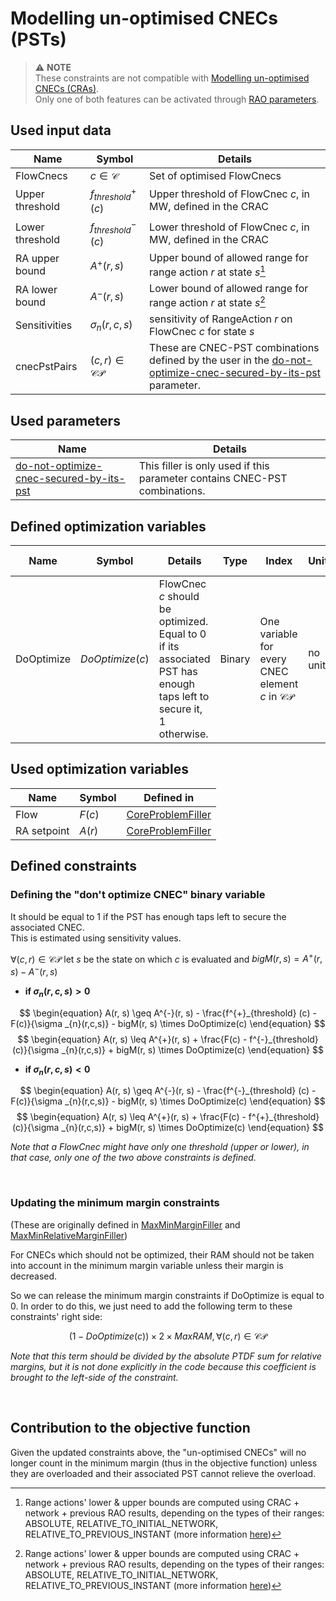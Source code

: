 # Modelling un-optimised CNECs (PSTs)

> ⚠️  **NOTE**  
> These constraints are not compatible with [Modelling un-optimised CNECs (CRAs)](unoptimized-cnec-filler-cra.md).  
> Only one of both features can be activated
> through [RAO parameters](/parameters/parameters.md#cnecs-that-should-not-be-optimised).

## Used input data

| Name            | Symbol                   | Details                                                                                                                                                                            |
|-----------------|--------------------------|------------------------------------------------------------------------------------------------------------------------------------------------------------------------------------|
| FlowCnecs       | $c \in \mathcal{C}$      | Set of optimised FlowCnecs                                                                                                                                                         |
| Upper threshold | $f^{+}_{threshold} (c)$  | Upper threshold of FlowCnec $c$, in MW, defined in the CRAC                                                                                                                        |
| Lower threshold | $f^{-}_{threshold} (c)$  | Lower threshold of FlowCnec $c$, in MW, defined in the CRAC                                                                                                                        |
| RA upper bound  | $A^{+}(r,s)$             | Upper bound of allowed range for range action $r$ at state $s$[^1]                                                                                                                 |                                                                                                                                                                                                                                                                                                                                                                                                                                                                                                                                                                                              |
| RA lower bound  | $A^{-}(r,s)$             | Lower bound of allowed range for range action $r$ at state $s$[^1]                                                                                                                 |                                                                                                                                                                                                                                                                                                                                                                                                                                                                                                                                                                                              |
| Sensitivities   | $\sigma _{n}(r,c,s)$     | sensitivity of RangeAction $r$ on FlowCnec $c$ for state $s$                                                                                                                       |
| cnecPstPairs    | $(c, r)\in \mathcal{CP}$ | These are CNEC-PST combinations defined by the user in the [do-not-optimize-cnec-secured-by-its-pst](/parameters/parameters.md#do-not-optimize-cnec-secured-by-its-pst) parameter. |

[^1]: Range actions' lower & upper bounds are computed using CRAC + network + previous RAO results, depending on the
types of their ranges: ABSOLUTE, RELATIVE_TO_INITIAL_NETWORK, RELATIVE_TO_PREVIOUS_INSTANT (more
information [here](/input-data/crac/json.md#range-actions))

## Used parameters

| Name                                                                                                         | Details                                                                    |
|--------------------------------------------------------------------------------------------------------------|----------------------------------------------------------------------------|
| [do-not-optimize-cnec-secured-by-its-pst](/parameters/parameters.md#do-not-optimize-cnec-secured-by-its-pst) | This filler is only used if this parameter contains CNEC-PST combinations. |

## Defined optimization variables

| Name       | Symbol          | Details                                                                                                            | Type   | Index                                                     | Unit    | Lower bound | Upper bound |
|------------|-----------------|--------------------------------------------------------------------------------------------------------------------|--------|-----------------------------------------------------------|---------|-------------|-------------|
| DoOptimize | $DoOptimize(c)$ | FlowCnec $c$ should be optimized. Equal to 0 if its associated PST has enough taps left to secure it, 1 otherwise. | Binary | One variable for every CNEC element $c$ in $\mathcal{CP}$ | no unit | 0           | 1           |

## Used optimization variables

| Name        | Symbol | Defined in                                                              |
|-------------|--------|-------------------------------------------------------------------------|
| Flow        | $F(c)$ | [CoreProblemFiller](core-problem-filler#defined-optimization-variables) |
| RA setpoint | $A(r)$ | [CoreProblemFiller](core-problem-filler#defined-optimization-variables) |

## Defined constraints

### Defining the "don't optimize CNEC" binary variable

It should be equal to 1 if the PST has enough taps left to secure the associated CNEC.  
This is estimated using sensitivity values.

$\forall (c, r)\in \mathcal{CP}$ let $s$ be the state on which $c$ is evaluated and $bigM(r, s) = A^{+}(r, s) - A^{-}(r, s)$

- **if $\sigma _{n}(r,c,s) \gt 0$**  

$$
\begin{equation}
A(r, s) \geq A^{-}(r, s) - \frac{f^{+}_{threshold} (c) - F(c)}{\sigma _{n}(r,c,s)} - bigM(r, s) \times DoOptimize(c)
\end{equation}
$$
$$
\begin{equation}
A(r, s) \leq A^{+}(r, s) + \frac{F(c) - f^{-}_{threshold} (c)}{\sigma _{n}(r,c,s)} + bigM(r, s) \times DoOptimize(c)
\end{equation}
$$

- **if $\sigma _{n}(r,c,s) \lt 0$**  
  
$$
\begin{equation}
A(r, s) \geq A^{-}(r, s) - \frac{f^{-}_{threshold} (c) - F(c)}{\sigma _{n}(r,c,s)} - bigM(r, s) \times DoOptimize(c)
\end{equation}
$$
$$
\begin{equation}
A(r, s) \leq A^{+}(r, s) + \frac{F(c) - f^{+}_{threshold} (c)}{\sigma _{n}(r,c,s)} + bigM(r, s) \times DoOptimize(c)
\end{equation}
$$

*Note that a FlowCnec might have only one threshold (upper or lower), in that case, only one of the two above
constraints is defined.*

<br>

### Updating the minimum margin constraints

(These are originally defined in [MaxMinMarginFiller](max-min-margin-filler#defined-constraints)
and [MaxMinRelativeMarginFiller](max-min-relative-margin-filler#defined-constraints))

For CNECs which should not be optimized, their RAM should not be taken into account in the minimum margin variable
unless their margin is decreased.

So we can release the minimum margin constraints if DoOptimize is equal to 0. In order to do this, we just need to add
the following term to these constraints' right side:

$$
\begin{equation}
(1 - DoOptimize(c)) \times 2 \times MaxRAM, \forall  (c, r) \in \mathcal{CP}
\end{equation}
$$

*Note that this term should be divided by the absolute PTDF sum for relative margins, but it is not done explicitly in
the code because this coefficient is brought to the left-side of the constraint.*

<br>

## Contribution to the objective function

Given the updated constraints above, the "un-optimised CNECs" will no longer count in the minimum margin (thus in the
objective function) unless they are overloaded and their associated PST cannot relieve the overload.
